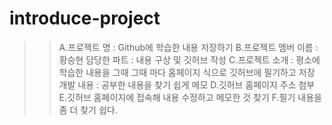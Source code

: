 # introduce-project

>>A.프로젝트 명 : Github에 학습한 내용 저장하기
>>B.프로젝트 멤버 이름 : 황승현
>>담당한 파트 : 내용 구상 및 깃허브 작성
>>C.프로젝트 소개 : 평소에 학습한 내용을 그때 그때 마다 홈페이지 식으로 깃허브에 필기하고 저장
>>개발 내용 : 공부한 내용을 찾기 쉽게 메모
>>D.깃허브 홈페이지 주소 첨부
>>E.깃허브 홈페이지에 접속해 내용 수정하고 메모한 것 찾기
>>F.필기 내용을 좀 더 찾기 쉽다.
